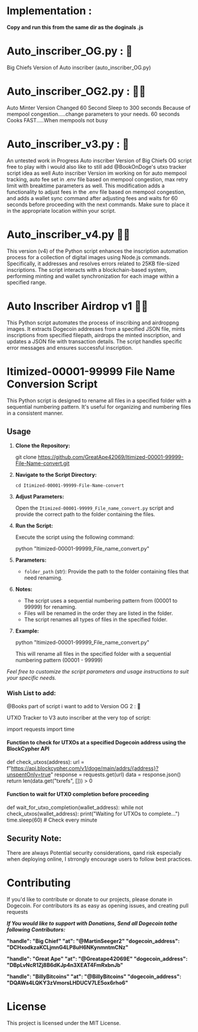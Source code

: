 # Implementation :
**Copy and run this from the same dir as the doginals .js**

# Auto_inscriber_OG.py : 💯 

Big Chiefs Version of Auto inscriber (auto_inscriber_OG.py) 


# Auto_inscriber_OG2.py : 👍🏻 
Auto Minter Version Changed 60 Second Sleep to 300 seconds Because of mempool congestion.....change parameters to your needs. 60 seconds Cooks FAST.....When mempools not busy


# Auto_inscriber_v3.py : 🔢 

An untested work in Progress Auto inscriber Version of Big Chiefs OG script free to play with i would also like to still add @BookOnDoge's  utxo tracker script idea as well Auto inscriber Version im working on for auto mempool tracking, auto fee set in .env file based on mempool congestion, max retry limit with breaktime parameters as well. This modification adds a functionality to adjust fees in the .env file based on mempool congestion, and adds a wallet sync command after adjusting fees and waits for 60 seconds before proceeding with the next commands. Make sure to place it in the appropriate location within your script.

# Auto_inscriber_v4.py 👍🏻

This version (v4) of the Python script enhances the inscription automation process for a collection of digital images using Node.js commands. Specifically, it addresses and resolves errors related to 25KB file-sized inscriptions. The script interacts with a blockchain-based system, performing minting and wallet synchronization for each image within a specified range.


# Auto Inscriber Airdrop v1 👍🏻

This Python script automates the process of inscribing and airdroppng images. It extracts Dogecoin addresses from a specified JSON file, mints inscriptions from specified filepath, airdrops the minted inscription, and updates a JSON file with transaction details. The script handles specific error messages and ensures successful inscription.

# Itimized-00001-99999 File Name Conversion Script

This Python script is designed to rename all files in a specified folder with a sequential numbering pattern. It's useful for organizing and numbering files in a consistent manner.

## Usage

1. **Clone the Repository:**

    git clone https://github.com/GreatApe42069/Itimized-00001-99999-File-Name-convert.git
    
2. **Navigate to the Script Directory:**

    `cd Itimized-00001-99999-File-Name-convert`

3. **Adjust Parameters:**

    Open the `Itimized-00001-99999_File_name_convert.py` script and provide the correct path to the folder containing the files.

4. **Run the Script:**

    Execute the script using the following command:

    python "Itimized-00001-99999_File_name_convert.py"

5. **Parameters:**

    - `folder_path` (str): Provide the path to the folder containing files that need renaming.

6. **Notes:**

    - The script uses a sequential numbering pattern from (00001 to 99999) for renaming.
    - Files will be renamed in the order they are listed in the folder.
    - The script renames all types of files in the specified folder.

7. **Example:**

    python "Itimized-00001-99999_File_name_convert.py"

    This will rename all files in the specified folder with a sequential numbering pattern (00001 - 99999)

*Feel free to customize the script parameters and usage instructions to suit your specific needs.*


### Wish List to add:

@Books part of script i want to add to  Version OG 2 : 🔢 

UTXO Tracker to V3 auto inscriber at the very top of script:

import requests
import time

#### Function to check for UTXOs at a specified Dogecoin address using the BlockCypher API
def check_utxos(address):
    url = f"https://api.blockcypher.com/v1/doge/main/addrs/{address}?unspentOnly=true"
    response = requests.get(url)
    data = response.json()
    return len(data.get("txrefs", [])) > 0

#### Function to wait for UTXO completion before proceeding
def wait_for_utxo_completion(wallet_address):
    while not check_utxos(wallet_address):
        print("Waiting for UTXOs to complete...")
        time.sleep(60)  # Check every minute

## Security Note:
There are always Potential security considerations, qand risk especially when deploying online, I strrongly encourage users to follow best practices.

# Contributing
If you'd like to contribute or donate to our projects, please donate in Dogecoin. For contributors its as easy as opening issues, and creating pull requests

***If You would like to support with Donations, Send all Dogecoin tothe following Contributors:***

**"handle": "Big Chief"
"at": "@MartinSeeger2"
"dogecoin_address": "DCHxodkzaKCLjmnG4LP8uH6NKynmntmCNz"**


**"handle": "Great Ape"
"at": "@Greatape42069E"
"dogecoin_address": "DBpLvNcR1Zj8B6dKJp4n3XEAT4FmRxbnJb"**


**"handle": "BillyBitcoins"
"at": "@BillyBitcoins"
"dogecoin_address": "DQAWs4LQKY3zVmorsLHDUCV7LE5ox6rho6"**


# License
This project is licensed under the MIT License.
